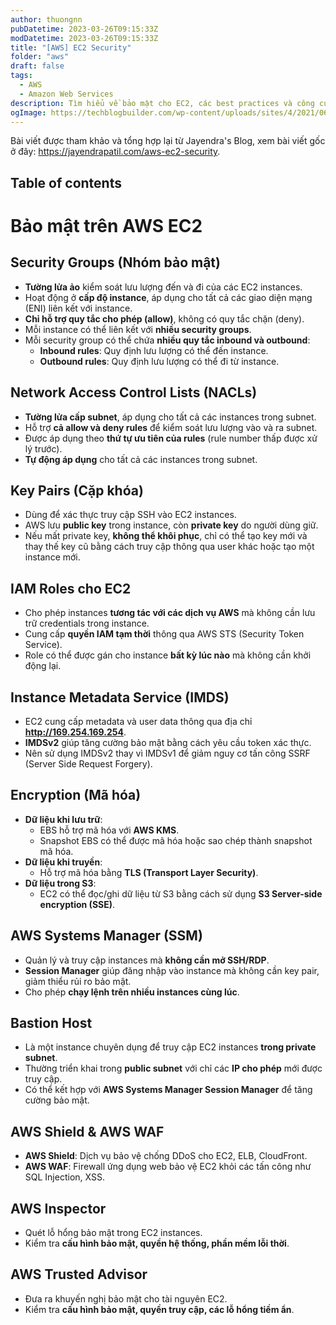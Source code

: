 ```yaml
---
author: thuongnn
pubDatetime: 2023-03-26T09:15:33Z
modDatetime: 2023-03-26T09:15:33Z
title: "[AWS] EC2 Security"
folder: "aws"
draft: false
tags:
  - AWS
  - Amazon Web Services
description: Tìm hiểu về bảo mật cho EC2, các best practices và công cụ hỗ trợ.
ogImage: https://techblogbuilder.com/wp-content/uploads/sites/4/2021/06/techblogbuilder-home.png
---
```


Bài viết được tham khảo và tổng hợp lại từ Jayendra's Blog, xem bài viết gốc ở đây: https://jayendrapatil.com/aws-ec2-security.

## Table of contents

# **Bảo mật trên AWS EC2**

## **Security Groups (Nhóm bảo mật)**

- **Tường lửa ảo** kiểm soát lưu lượng đến và đi của các EC2 instances.
- Hoạt động ở **cấp độ instance**, áp dụng cho tất cả các giao diện mạng (ENI) liên kết với instance.
- **Chỉ hỗ trợ quy tắc cho phép (allow)**, không có quy tắc chặn (deny).
- Mỗi instance có thể liên kết với **nhiều security groups**.
- Mỗi security group có thể chứa **nhiều quy tắc inbound và outbound**:
  - **Inbound rules**: Quy định lưu lượng có thể đến instance.
  - **Outbound rules**: Quy định lưu lượng có thể đi từ instance.

## **Network Access Control Lists (NACLs)**

- **Tường lửa cấp subnet**, áp dụng cho tất cả các instances trong subnet.
- Hỗ trợ **cả allow và deny rules** để kiểm soát lưu lượng vào và ra subnet.
- Được áp dụng theo **thứ tự ưu tiên của rules** (rule number thấp được xử lý trước).
- **Tự động áp dụng** cho tất cả các instances trong subnet.

## **Key Pairs (Cặp khóa)**

- Dùng để xác thực truy cập SSH vào EC2 instances.
- AWS lưu **public key** trong instance, còn **private key** do người dùng giữ.
- Nếu mất private key, **không thể khôi phục**, chỉ có thể tạo key mới và thay thế key cũ bằng cách truy cập thông qua user khác hoặc tạo một instance mới.

## **IAM Roles cho EC2**

- Cho phép instances **tương tác với các dịch vụ AWS** mà không cần lưu trữ credentials trong instance.
- Cung cấp **quyền IAM tạm thời** thông qua AWS STS (Security Token Service).
- Role có thể được gán cho instance **bất kỳ lúc nào** mà không cần khởi động lại.

## **Instance Metadata Service (IMDS)**

- EC2 cung cấp metadata và user data thông qua địa chỉ **http://169.254.169.254**.
- **IMDSv2** giúp tăng cường bảo mật bằng cách yêu cầu token xác thực.
- Nên sử dụng IMDSv2 thay vì IMDSv1 để giảm nguy cơ tấn công SSRF (Server Side Request Forgery).

## **Encryption (Mã hóa)**

- **Dữ liệu khi lưu trữ**:
  - EBS hỗ trợ mã hóa với **AWS KMS**.
  - Snapshot EBS có thể được mã hóa hoặc sao chép thành snapshot mã hóa.
- **Dữ liệu khi truyền**:
  - Hỗ trợ mã hóa bằng **TLS (Transport Layer Security)**.
- **Dữ liệu trong S3**:
  - EC2 có thể đọc/ghi dữ liệu từ S3 bằng cách sử dụng **S3 Server-side encryption (SSE)**.

## **AWS Systems Manager (SSM)**

- Quản lý và truy cập instances mà **không cần mở SSH/RDP**.
- **Session Manager** giúp đăng nhập vào instance mà không cần key pair, giảm thiểu rủi ro bảo mật.
- Cho phép **chạy lệnh trên nhiều instances cùng lúc**.

## **Bastion Host**

- Là một instance chuyên dụng để truy cập EC2 instances **trong private subnet**.
- Thường triển khai trong **public subnet** với chỉ các **IP cho phép** mới được truy cập.
- Có thể kết hợp với **AWS Systems Manager Session Manager** để tăng cường bảo mật.

## **AWS Shield & AWS WAF**

- **AWS Shield**: Dịch vụ bảo vệ chống DDoS cho EC2, ELB, CloudFront.
- **AWS WAF**: Firewall ứng dụng web bảo vệ EC2 khỏi các tấn công như SQL Injection, XSS.

## **AWS Inspector**

- Quét lỗ hổng bảo mật trong EC2 instances.
- Kiểm tra **cấu hình bảo mật, quyền hệ thống, phần mềm lỗi thời**.

## **AWS Trusted Advisor**

- Đưa ra khuyến nghị bảo mật cho tài nguyên EC2.
- Kiểm tra **cấu hình bảo mật, quyền truy cập, các lỗ hổng tiềm ẩn**.
